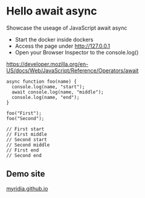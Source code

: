 # Hello await async
Showcase the useage of JavaScript await async 

* Start the docker inside dockers
* Access the page under http://127.0.0.1
* Open your Browser Inspector to the console.log() 


https://developer.mozilla.org/en-US/docs/Web/JavaScript/Reference/Operators/await

```
async function foo(name) {
  console.log(name, "start");
  await console.log(name, "middle");
  console.log(name, "end");
}

foo("First");
foo("Second");

// First start
// First middle
// Second start
// Second middle
// First end
// Second end

```
## Demo site
 [myridia.github.io ](https://hello_await_async.myridia.com/)
